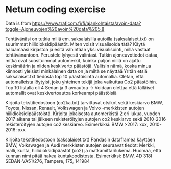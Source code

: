 # Netum coding exercise

Data is from https://www.traficom.fi/fi/ajankohtaista/avoin-data?toggle=Ajoneuvojen%20avoin%20data%205.8

Tehtävänäsi on tutkia millä em. saksalaisilla autoilla (saksalaiset.txt) on suurimmat
hiilidioksidipäästöt. Miten voisit visualisoida tätä? Käytä haluamaasi kirjastoa ja esitä
vähintään yksi visualisointi, millä vastaat tehtävänantoon. Perustele lyhyesti valintasi.
Tutkin ajoneuvotiedot dataa, mitkä ovat suosituimmat automerkit, kuinka paljon niillä on ajattu keskimäärin ja niiden keskiverto päästöjä. 
Valitsin nämä, koska minua kiinnosti yleisisti minkälainen data on ja miltä se näyttää
Yritän etsiä saksalaiset.txt tiedosta top 10 päästöisintä automallia. Oletan, että automalleista löytyisi,
joku yhteinen tekijä joka vaikuttaa Co2 päästöihin.
Top 10 listalla oli 4 Sedan ja 3 avoautoa -> Voidaan olettaa että tälläiset automallit ovat keskivertoautoa korkeampi päästöisiä

Kirjoita tekstitiedostoon (co2ka.txt) tarvittavat otsikot sekä keskiarvo BMW, Toyota, Nissan,
Renault, Volkswagen ja Volvo -merkkisten autojen hiilidioksidipäästöistä. Kirjoita jokaisesta
automerkistä 2 eri lukua, vuoden 2017 aikana tai jälkeen rekisteröityjen autojen co2
keskiarvo sekä 2010-2016 rekisteröityjen autojen co2 keskiarvo.
Esimerkiksi: BMW >2017: xxx, 2010-2016: xxx

Kirjoita tekstitiedostoon (saksalaiset.txt) Pandasin dataframea käyttäen BMW, Volkswagen
ja Audi merkkisten autojen seuraavat tiedot: Merkki, malli, kunta, hiilidioksidipäästöt (co2) ja
matkamittarilukema. Huomaa, että kunnan nimi pitää hakea kuntakoodistosta.
Esimerkiksi: BMW, 4D 318I SEDAN-VA51/276, Tampere, 175, 141984
